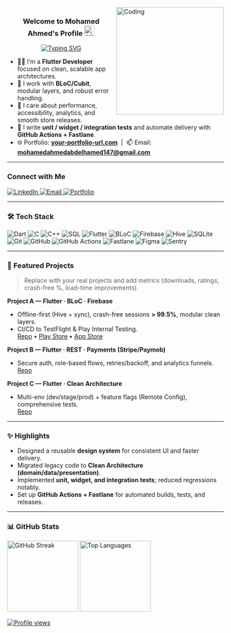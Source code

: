 <!-- Hero (clean + professional, same layout style) -->
<img width="250" align="right" src="https://c.tenor.com/_DOBjnGspYAAAAAM/code-coding.gif" alt="Coding">

<h3 align="center">
  Welcome to Mohamed Ahmed's Profile
  <img src="https://media.giphy.com/media/hvRJCLFzcasrR4ia7z/giphy.gif" width="24" alt="Hi">
</h3>

<!-- Typing line (subtle, focused on Flutter) -->
<p align="center">
  <a href="https://github.com/DenverCoder1/readme-typing-svg">
    <img 
      src="https://readme-typing-svg.herokuapp.com?font=Fira+Code&pause=1000&center=true&vCenter=true&width=500&height=45&lines=Flutter+Developer;Clean+Architecture+%7C+BLoC+%7C+CI%2FCD;Building+performant%2C+testable+apps" 
      alt="Typing SVG"
    />
  </a>
</p>

<!-- About (concise, recruiter-friendly) -->
- 👨‍💻 I’m a **Flutter Developer** focused on clean, scalable app architectures.
- 🧱 I work with **BLoC/Cubit**, modular layers, and robust error handling.
- 🚀 I care about performance, accessibility, analytics, and smooth store releases.
- 🧪 I write **unit / widget / integration tests** and automate delivery with **GitHub Actions + Fastlane**.
- 🌐 Portfolio: **[your-portfolio-url.com](#)** &nbsp;|&nbsp; 📫 Email: **mohamedahmedabdelhamed147@gmail.com**

---

### Connect with Me
<a href="https://www.linkedin.com/in/mohamed-ahmed-517408238" target="_blank">
  <img src="https://img.shields.io/badge/-Mohamed%20Ahmed-0A66C2?style=for-the-badge&logo=LinkedIn&logoColor=white" alt="LinkedIn"/>
</a>
<a href="mailto:mohamedahmedabdelhamed147@gmail.com" target="_blank">
  <img src="https://img.shields.io/badge/-Email-DB4437?style=for-the-badge&logo=Gmail&logoColor=white" alt="Email"/>
</a>
<a href="https://your-portfolio-url.com" target="_blank">
  <img src="https://img.shields.io/badge/-Portfolio-111?style=for-the-badge&logo=firefox&logoColor=white" alt="Portfolio"/>
</a>

---

### 🛠 Tech Stack
<!-- Languages -->
<img src="https://img.shields.io/badge/Dart-0175C2?style=flat&logo=dart&logoColor=white" alt="Dart"/>
<img src="https://img.shields.io/badge/C-05122A?style=flat&logo=c&logoColor=white" alt="C"/>
<img src="https://img.shields.io/badge/C%2B%2B-05122A?style=flat&logo=c%2B%2B&logoColor=white" alt="C++"/>
<img src="https://img.shields.io/badge/SQL-05122A?style=flat&logo=postgresql&logoColor=white" alt="SQL"/>

<!-- Frameworks -->
<img src="https://img.shields.io/badge/Flutter-02569B?style=flat&logo=flutter&logoColor=white" alt="Flutter"/>
<img src="https://img.shields.io/badge/BLoC-3A3A3A?style=flat&logo=flutter&logoColor=white" alt="BLoC"/>

<!-- Storage / Backend -->
<img src="https://img.shields.io/badge/Firebase-FFCA28?style=flat&logo=firebase&logoColor=111" alt="Firebase"/>
<img src="https://img.shields.io/badge/Hive-FF6F00?style=flat&logo=data:image/svg+xml;base64,PHN2Zy8+&logoColor=white" alt="Hive"/>
<img src="https://img.shields.io/badge/SQLite-003B57?style=flat&logo=sqlite&logoColor=white" alt="SQLite"/>

<!-- Tools -->
<img src="https://img.shields.io/badge/Git-F05032?style=flat&logo=git&logoColor=white" alt="Git"/>
<img src="https://img.shields.io/badge/GitHub-181717?style=flat&logo=github&logoColor=white" alt="GitHub"/>
<img src="https://img.shields.io/badge/GitHub%20Actions-2088FF?style=flat&logo=githubactions&logoColor=white" alt="GitHub Actions"/>
<img src="https://img.shields.io/badge/Fastlane-00F200?style=flat&logo=fastlane&logoColor=111" alt="Fastlane"/>
<img src="https://img.shields.io/badge/Figma-F24E1E?style=flat&logo=figma&logoColor=white" alt="Figma"/>
<img src="https://img.shields.io/badge/Sentry-362D59?style=flat&logo=sentry&logoColor=white" alt="Sentry"/>

---

### 📌 Featured Projects
> Replace with your real projects and add metrics (downloads, ratings, crash-free %, load-time improvements).

**Project A — Flutter · BLoC · Firebase**  
- Offline-first (Hive + sync), crash-free sessions **> 99.5%**, modular clean layers.  
- CI/CD to TestFlight & Play Internal Testing.  
[Repo](#) • [Play Store](#) • [App Store](#)

**Project B — Flutter · REST · Payments (Stripe/Paymob)**  
- Secure auth, role-based flows, retries/backoff, and analytics funnels.  
[Repo](#)

**Project C — Flutter · Clean Architecture**  
- Multi-env (dev/stage/prod) + feature flags (Remote Config), comprehensive tests.  
[Repo](#)

---

### ✨ Highlights
- Designed a reusable **design system** for consistent UI and faster delivery.  
- Migrated legacy code to **Clean Architecture (domain/data/presentation)**.  
- Implemented **unit, widget, and integration tests**; reduced regressions notably.  
- Set up **GitHub Actions + Fastlane** for automated builds, tests, and releases.

---

### 📊 GitHub Stats
<!-- Replace YOUR_GITHUB_USERNAME -->
<p>
  <img src="https://streak-stats.demolab.com?user=YOUR_GITHUB_USERNAME&theme=transparent" height="165" alt="GitHub Streak"/>
  <img src="https://github-readme-stats.vercel.app/api/top-langs/?username=YOUR_GITHUB_USERNAME&layout=compact" height="165" alt="Top Languages"/>
</p>

<!-- Profile views (optional) -->
<a href="https://komarev.com/ghpvc/?username=YOUR_GITHUB_USERNAME&style=for-the-badge" target="_blank">
  <img src="https://komarev.com/ghpvc/?username=YOUR_GITHUB_USERNAME&style=for-the-badge" alt="Profile views"/>
</a>

